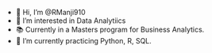 - 👋 Hi, I’m @RManji910
- 👀 I’m interested in Data Analytiics
- 📚 Currently in a Masters program for Business Analytics. 
- 🌱 I’m currently practicing Python, R, SQL.

<!---
RManji910/RManji910 is a ✨ special ✨ repository because its `README.md` (this file) appears on your GitHub profile.
You can click the Preview link to take a look at your changes.
--->
